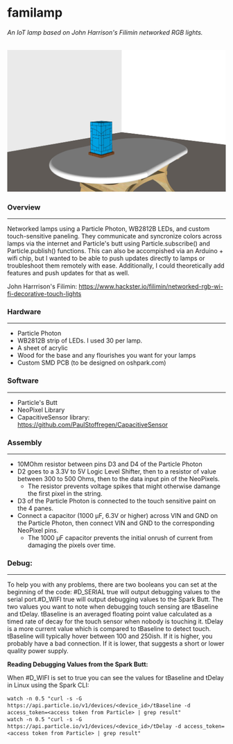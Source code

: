 # familamp
###### An IoT lamp based on John Harrison's Filimin networked RGB lights.

![Alt text](/images/SketchUp/familamp_3d.jpg?raw=true "Shameless better-than-actual example")

### Overview
---------------------
Networked lamps using a Particle Photon, WB2812B LEDs, and custom touch-sensitive paneling.  They communicate and syncronize colors across lamps via the internet and Particle's butt using Particle.subscribe() and Particle.publish() functions.   This can also be accompished via an Arduino + wifi chip, but I wanted to be able to push updates directly to lamps or troubleshoot them remotely with ease.  Additionally, I could theoretically add features and push updates for that as well.

John Harrrison's Filimin: 
https://www.hackster.io/filimin/networked-rgb-wi-fi-decorative-touch-lights

### Hardware
---------------------
-   Particle Photon
-   WB2812B strip of LEDs.  I used 30 per lamp.
-   A sheet of acrylic
-   Wood for the base and any flourishes you want for your lamps
-   Custom SMD PCB (to be designed on oshpark.com)

### Software
---------------------
-   Particle's Butt
-   NeoPixel Library
-   CapacitiveSensor library: https://github.com/PaulStoffregen/CapacitiveSensor

### Assembly
---------------------
-   10MOhm resistor between pins D3 and D4 of the Particle Photon
-   D2 goes to a 3.3V to 5V Logic Level Shifter, then to a resistor of value between 300 to 500 Ohms, then to the data input pin of the NeoPixels.
    -   The resistor prevents voltage spikes that might otherwise damange the first pixel in the string.
-   D3 of the Particle Photon is connected to the touch sensitive paint on the 4 panes.
-   Connect a capacitor (1000 µF, 6.3V or higher) across VIN and GND on the Particle Photon, then connect VIN and GND to the corresponding NeoPixel pins.
    -   The 1000 µF capacitor prevents the initial onrush of current from damaging the pixels over time.

### Debug:
---------------------
To help you with any problems, there are two booleans you can set at the beginning of the code: #D_SERIAL true will output debugging values to the serial port.#D_WIFI true will output debugging values to the Spark Butt.
The two values you want to note when debugging touch sensing are tBaseline and tDelay. tBaseline is an averaged floating point value calculated as a timed rate of decay for the touch sensor when nobody is touching it. tDelay is a more current value which is compared to tBaseline to detect touch. tBaseline will typically hover between 100 and 250ish. If it is higher, you probably have a bad connection. If it is lower, that suggests a short or lower quality power supply.

**Reading Debugging Values from the Spark Butt:**

When #D_WIFI is set to true you can see the values for tBaseline and tDelay in Linux using the Spark CLI:
```
watch -n 0.5 "curl -s -G https://api.particle.io/v1/devices/<device_id>/tBaseline -d access_token=<access token from Particle> | grep result"
watch -n 0.5 "curl -s -G https://api.particle.io/v1/devices/<device_id>/tDelay -d access_token=<access token from Particle> | grep result"
```
